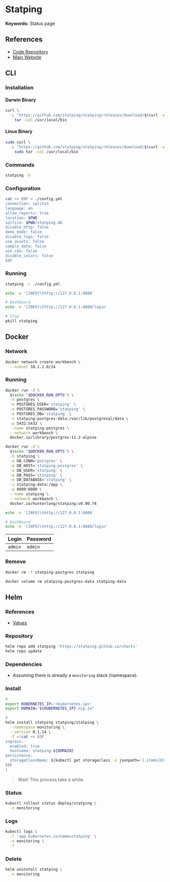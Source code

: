 # Statping

**Keywords:** Status page

## References

- [Code Repository](https://github.com/statping/statping)
- [Main Website](https://statping.com/)

## CLI

### Installation

#### Darwin Binary

```sh
curl \
  -L "https://github.com/statping/statping/releases/download/$(curl -s https://api.github.com/repos/statping/statping/releases/latest | grep tag_name | cut -d '"' -f 4)/statping-darwin-amd64.tar.gz" | \
    tar -xzC /usr/local/bin
```

#### Linux Binary

```sh
sudo curl \
  -L "https://github.com/statping/statping/releases/download/$(curl -s https://api.github.com/repos/statping/statping/releases/latest | grep tag_name | cut -d '"' -f 4)/statping-linux-amd64.tar.gz" | \
    sudo tar -xzC /usr/local/bin
```

### Commands

```sh
statping -h
```

### Configuration

```sh
cat << EOF > ./config.yml
connection: sqlite3
language: en
allow_reports: true
location: $PWD
sqlfile: $PWD/statping.db
disable_http: false
demo_mode: false
disable_logs: false
use_assets: false
sample_data: false
use_cdn: false
disable_colors: false
EOF
```

### Running

```sh
statping -c ./config.yml
```

```sh
echo -e '[INFO]\thttp://127.0.0.1:8080'

# Dashboard
echo -e '[INFO]\thttp://127.0.0.1:8080/login'
```

```sh
# Stop
pkill statping
```

## Docker

### Network

```sh
docker network create workbench \
  --subnet 10.1.1.0/24
```

### Running

```sh
docker run -d \
  $(echo "$DOCKER_RUN_OPTS") \
  -h postgres \
  -e POSTGRES_USER='statping' \
  -e POSTGRES_PASSWORD='statping' \
  -e POSTGRES_DB='statping' \
  -v statping-postgres-data:/var/lib/postgresql/data \
  -p 5432:5432 \
  --name statping-postgres \
  --network workbench \
  docker.io/library/postgres:11.2-alpine
```

```sh
docker run -d \
  $(echo "$DOCKER_RUN_OPTS") \
  -h statping \
  -e DB_CONN='postgres' \
  -e DB_HOST='statping-postgres' \
  -e DB_USER='statping' \
  -e DB_PASS='statping' \
  -e DB_DATABASE='statping' \
  -v statping-data:/app \
  -p 8080:8080 \
  --name statping \
  --network workbench \
  docker.io/hunterlong/statping:v0.90.74
```

```sh
echo -e '[INFO]\thttp://127.0.0.1:8080'

# Dashboard
echo -e '[INFO]\thttp://127.0.0.1:8080/login'
```

| Login   | Password |
| ------- | -------- |
| `admin` | `admin`  |

### Remove

```sh
docker rm -f statping-postgres statping

docker volume rm statping-postgres-data statping-data
```

## Helm

### References

- [Values](https://github.com/statping/charts/tree/main/charts/statping#values)

### Repository

```sh
helm repo add statping 'https://statping.github.io/charts'
helm repo update
```

### Dependencies

- Assuming there is already a `monitoring` stack (namespace).

### Install

```sh
#
export KUBERNETES_IP='<kubernetes-ip>'
export DOMAIN="${KUBERNETES_IP}.nip.io"

#
helm install statping statping/statping \
  --namespace monitoring \
  --version 0.1.14 \
  -f <(cat << EOF
ingress:
  enabled: true
  hostname: statping.${DOMAIN}
persistence:
  storageClassName: $(kubectl get storageclass -o jsonpath='{.items[0].metadata.name}')
EOF
)
```

> Wait! This process take a while.

### Status

```sh
kubectl rollout status deploy/statping \
  -n monitoring
```

### Logs

```sh
kubectl logs \
  -l 'app.kubernetes.io/name=statping' \
  -n monitoring \
  -f
```

### Delete

```sh
helm uninstall statping \
  -n monitoring
```
